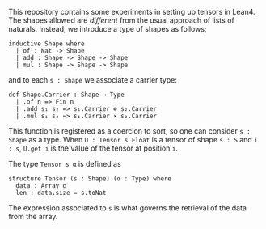 This repository contains some experiments in setting up tensors in Lean4.
The shapes allowed are *different* from the usual approach of lists of naturals.
Instead, we introduce a type of shapes as follows;

```lean
inductive Shape where 
  | of : Nat -> Shape
  | add : Shape -> Shape -> Shape
  | mul : Shape -> Shape -> Shape
```

and to each `s : Shape` we associate a carrier type:
```lean
def Shape.Carrier : Shape → Type
  | .of n => Fin n
  | .add s₁ s₂ => s₁.Carrier ⊕ s₂.Carrier 
  | .mul s₁ s₂ => s₁.Carrier × s₂.Carrier
```

This function is registered as a coercion to sort, so one can consider `s : Shape` as a type.
When `U : Tensor s Float` is a tensor of shape `s : S` and `i : s`, `U.get i` is the value of the tensor at position `i`.

The type `Tensor s α` is defined as
```lean
structure Tensor (s : Shape) (α : Type) where
  data : Array α
  len : data.size = s.toNat
```
The expression associated to `s` is what governs the retrieval of the data from the array.

